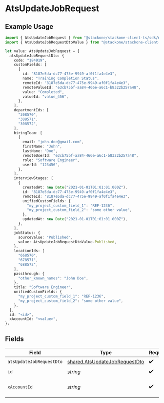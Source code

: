 # AtsUpdateJobRequest

## Example Usage

```typescript
import { AtsUpdateJobRequest } from "@stackone/stackone-client-ts/sdk/models/operations";
import { AtsUpdateJobRequestDtoValue } from "@stackone/stackone-client-ts/sdk/models/shared";

let value: AtsUpdateJobRequest = {
  atsUpdateJobRequestDto: {
    code: "184919",
    customFields: [
      {
        id: "8187e5da-dc77-475e-9949-af0f1fa4e4e3",
        name: "Training Completion Status",
        remoteId: "8187e5da-dc77-475e-9949-af0f1fa4e4e3",
        remoteValueId: "e3cb75bf-aa84-466e-a6c1-b8322b257a48",
        value: "Completed",
        valueId: "value_456",
      },
    ],
    departmentIds: [
      "308570",
      "308571",
      "308572",
    ],
    hiringTeam: [
      {
        email: "john.doe@gmail.com",
        firstName: "John",
        lastName: "Doe",
        remoteUserId: "e3cb75bf-aa84-466e-a6c1-b8322b257a48",
        role: "Software Engineer",
        userId: "123456",
      },
    ],
    interviewStages: [
      {
        createdAt: new Date("2021-01-01T01:01:01.000Z"),
        id: "8187e5da-dc77-475e-9949-af0f1fa4e4e3",
        remoteId: "8187e5da-dc77-475e-9949-af0f1fa4e4e3",
        unifiedCustomFields: {
          "my_project_custom_field_1": "REF-1236",
          "my_project_custom_field_2": "some other value",
        },
        updatedAt: new Date("2021-01-01T01:01:01.000Z"),
      },
    ],
    jobStatus: {
      sourceValue: "Published",
      value: AtsUpdateJobRequestDtoValue.Published,
    },
    locationIds: [
      "668570",
      "678571",
      "688572",
    ],
    passthrough: {
      "other_known_names": "John Doe",
    },
    title: "Software Engineer",
    unifiedCustomFields: {
      "my_project_custom_field_1": "REF-1236",
      "my_project_custom_field_2": "some other value",
    },
  },
  id: "<id>",
  xAccountId: "<value>",
};
```

## Fields

| Field                                                                                 | Type                                                                                  | Required                                                                              | Description                                                                           |
| ------------------------------------------------------------------------------------- | ------------------------------------------------------------------------------------- | ------------------------------------------------------------------------------------- | ------------------------------------------------------------------------------------- |
| `atsUpdateJobRequestDto`                                                              | [shared.AtsUpdateJobRequestDto](../../../sdk/models/shared/atsupdatejobrequestdto.md) | :heavy_check_mark:                                                                    | N/A                                                                                   |
| `id`                                                                                  | *string*                                                                              | :heavy_check_mark:                                                                    | N/A                                                                                   |
| `xAccountId`                                                                          | *string*                                                                              | :heavy_check_mark:                                                                    | The account identifier                                                                |